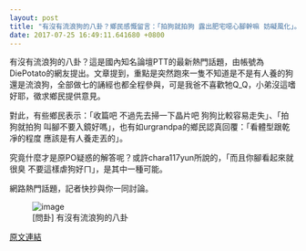 ```yaml
---
layout: post
title: "有沒有流浪狗的八卦？鄉民感慨留言：「拍狗就拍狗 露出肥宅噁心腳幹嘛 妨礙風化」。"
date: 2017-07-25 16:49:11.641680 +0800
---
```


有沒有流浪狗的八卦？這是國內知名論壇PTT的最新熱門話題，由帳號為DiePotato的網友提出。文章提到，重點是突然跑來一隻不知道是不是有人養的狗還是流浪狗，全部做七的誦經也都全程參與，可是我爸不喜歡牠Q_Q，小弟沒這嗜好耶，徵求鄉民提供意見。

對此，有些鄉民表示：「收篇吧 不過先去掃一下晶片吧 狗狗比較容易走失」、「拍狗就拍狗 叫腳不要入鏡好嗎」，也有如urgrandpa的鄉民認真回覆：「看體型跟乾凈的程度 應該是有人養走丟的」。

究竟什麼才是原PO疑惑的解答呢？或許chara117yun所說的，「而且你腳看起來就很臭 不要這樣虐狗好ㄇ」，是其中一種可能。

網路熱門話題，記者快抄與你一同討論。

<figure>
<img src="http://i.imgur.com/FeD1nQp.jpg" alt="image">
<figcaption>
[問卦] 有沒有流浪狗的八卦
</figcaption>
</figure>

<a href = "https://www.ptt.cc/bbs/Gossiping/M.1500926557.A.0B7.html">原文連結</a>


